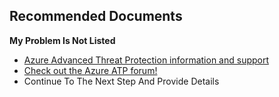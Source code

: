 <properties
	pageTitle="My performance question is not listed"
	description="My performance question is not listed"
	infoBubbleText="My performance question is not listed"
	service="microsoft-aatp"
	resource="aatp"
	authors="digeler"
	ms.author="digeler"
	displayOrder="1"
	selfHelpType="generic"
	supportTopicIds="32729033"
	resourceTags=""
	productPesIds="16264"
	cloudEnvironments="Public,fairfax"
	articleId="964fcec4-a407-37d2-a079-4290b09c55ab"
	ownershipId="Azure_Advanced_Threat_Protection"
/>

## **Recommended Documents**

**My Problem Is Not Listed**



* [Azure Advanced Threat Protection information and support](https://docs.microsoft.com/azure-advanced-threat-protection/atp-support)
* [Check out the Azure ATP forum!](https://techcommunity.microsoft.com/t5/azure-advanced-threat-protection/bd-p/AzureAdvancedThreatProtection)
* Continue To The Next Step And Provide Details